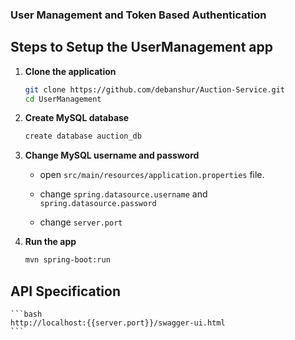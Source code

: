 ### User Management and Token Based Authentication

## Steps to Setup the UserManagement app

1. **Clone the application**

	```bash
	git clone https://github.com/debanshur/Auction-Service.git
	cd UserManagement
	```

2. **Create MySQL database**

	```bash
	create database auction_db
	```

3. **Change MySQL username and password**

	+ open `src/main/resources/application.properties` file.

	+ change `spring.datasource.username` and `spring.datasource.password`

	+ change `server.port`

4. **Run the app**

	```bash
	mvn spring-boot:run
	```

## API Specification

    ```bash
    http://localhost:{{server.port}}/swagger-ui.html
    ```